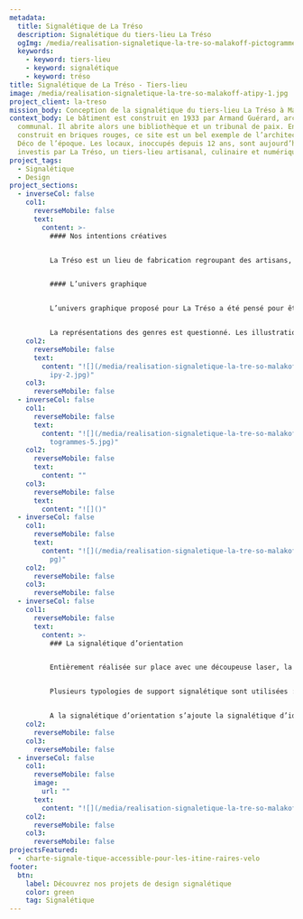 ```yaml
---
metadata:
  title: Signalétique de La Tréso
  description: Signalétique du tiers-lieu La Tréso
  ogImg: /media/realisation-signaletique-la-tre-so-malakoff-pictogramme-atipy-2.jpg
  keywords:
    - keyword: tiers-lieu
    - keyword: signalétique
    - keyword: tréso
title: Signalétique de La Tréso - Tiers-lieu
image: /media/realisation-signaletique-la-tre-so-malakoff-atipy-1.jpg
project_client: la-treso
mission_body: Conception de la signalétique du tiers-lieu La Tréso à Malakoff.
context_body: Le bâtiment est construit en 1933 par Armand Guérard, architecte
  communal. Il abrite alors une bibliothèque et un tribunal de paix. Entièrement
  construit en briques rouges, ce site est un bel exemple de l’architecture Art
  Déco de l’époque. Les locaux, inoccupés depuis 12 ans, sont aujourd’hui
  investis par La Tréso, un tiers-lieu artisanal, culinaire et numérique.
project_tags:
  - Signalétique
  - Design
project_sections:
  - inverseCol: false
    col1:
      reverseMobile: false
      text:
        content: >-
          #### Nos intentions créatives


          La Tréso est un lieu de fabrication regroupant des artisans, concepteurs, créatifs. Nous avons choisi de mettre en avant ces éléments. Nous proposons une signalétique ludique et sobre, entièrement fabriquée en bois récupéré et basée sur un système d’assemblage de carrés.


          #### L’univers graphique


          L’univers graphique proposé pour La Tréso a été pensé pour être à la fois compréhensible et convivial. La convivialité et l’accueil sont des éléments essentiels de ce projet collaboratif. Nous avons ainsi créé une série d’illustrations évocatrices, parfois drôles, utilisables pour les supports de communication et la signalétique.


          L﻿a représentations des genres est questionné. Les illustrations réalisées sont imaginées à l'encontre des stéréotypes.
    col2:
      reverseMobile: false
      text:
        content: "![](/media/realisation-signaletique-la-tre-so-malakoff-pictogramme-at\
          ipy-2.jpg)"
    col3:
      reverseMobile: false
  - inverseCol: false
    col1:
      reverseMobile: false
      text:
        content: "![](/media/realisation-signaletique-la-tre-so-malakoff-bois-atipy-pic\
          togrammes-5.jpg)"
    col2:
      reverseMobile: false
      text:
        content: ""
    col3:
      reverseMobile: false
      text:
        content: "![]()"
  - inverseCol: false
    col1:
      reverseMobile: false
      text:
        content: "![](/media/realisation-signaletique-la-tre-so-malakoff-bois-atipy-4.j\
          pg)"
    col2:
      reverseMobile: false
    col3:
      reverseMobile: false
  - inverseCol: false
    col1:
      reverseMobile: false
      text:
        content: >-
          ### La signalétique d’orientation


          Entièrement réalisée sur place avec une découpeuse laser, la signalétique fait partie intégrante du lieu. Pensée avant l’ouverture de La Tréso, elle s’imprègne de l’atmosphère, des matières présentes dans le mobilier, des outils à disposition.


          Plusieurs typologies de support signalétique sont utilisées : synoptique, imposte, suspendu, plaque de porte… Chaque information est associée à une illustration s’inspirant de la charte graphique et de l’identité visuelle.


          A la signalétique d’orientation s’ajoute la signalétique d’identification. Pouvoir nommer chaque espace et savoir ce qui se trouve derrière chaque porte est indispensable pour favoriser le repérage et un bon confort d’usage du lieu.
    col2:
      reverseMobile: false
    col3:
      reverseMobile: false
  - inverseCol: false
    col1:
      reverseMobile: false
      image:
        url: ""
      text:
        content: "![](/media/realisation-signaletique-la-tre-so-malakoff-atipy-3.jpg)"
    col2:
      reverseMobile: false
    col3:
      reverseMobile: false
projectsFeatured:
  - charte-signale-tique-accessible-pour-les-itine-raires-velo
footer:
  btn:
    label: Découvrez nos projets de design signalétique
    color: green
    tag: Signalétique
---
```


